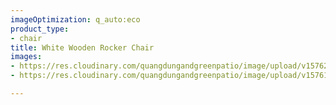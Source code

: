 ```yaml
---
imageOptimization: q_auto:eco
product_type:
- chair
title: White Wooden Rocker Chair
images:
- https://res.cloudinary.com/quangdungandgreenpatio/image/upload/v1576205586/posts/DSC07653_pbe5ll.png
- https://res.cloudinary.com/quangdungandgreenpatio/image/upload/v1576133682/posts/DSC07650_mgtopu.png

---
```

